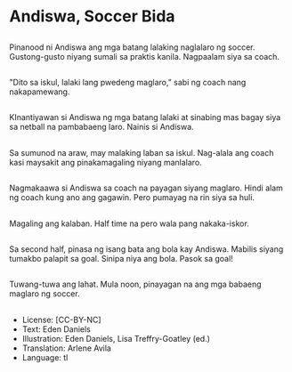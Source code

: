 # Andiswa, Soccer Bida

##
Pinanood ni Andiswa ang mga batang lalaking naglalaro ng soccer. Gustong-gusto niyang sumali sa praktis kanila. Nagpaalam siya sa coach.

##
"Dito sa iskul, lalaki lang pwedeng maglaro," sabi ng coach nang nakapamewang.

##
KInantiyawan si Andiswa ng mga batang lalaki at sinabing mas bagay siya sa netball na pambabaeng laro. Nainis si Andiswa.

##
Sa sumunod na araw, may malaking laban sa iskul. Nag-alala ang coach kasi maysakit ang pinakamagaling niyang manlalaro.

##
Nagmakaawa si Andiswa sa coach na payagan siyang maglaro. Hindi alam ng coach kung ano ang gagawin. Pero pumayag na rin siya sa huli.

##
Magaling ang kalaban. Half time na pero wala pang nakaka-iskor.

##
Sa second half, pinasa ng isang bata ang bola kay Andiswa. Mabilis siyang tumakbo palapit sa goal. Sinipa niya ang bola. Pasok sa goal!

##
Tuwang-tuwa ang lahat. Mula noon, pinayagan na ang mga babaeng maglaro ng soccer.

##
* License: [CC-BY-NC]
* Text: Eden Daniels
* Illustration: Eden Daniels, Lisa Treffry-Goatley (ed.)
* Translation: Arlene Avila
* Language: tl
